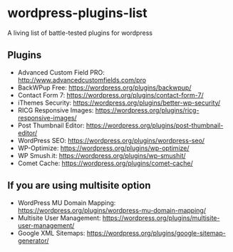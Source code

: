 # wordpress-plugins-list
A living list of battle-tested plugins for wordpress

## Plugins

- Advanced Custom Field PRO: http://www.advancedcustomfields.com/pro
- BackWPup Free: https://wordpress.org/plugins/backwpup/
- Contact Form 7: https://wordpress.org/plugins/contact-form-7/
- iThemes Security: https://wordpress.org/plugins/better-wp-security/
- RICG Responsive Images: https://wordpress.org/plugins/ricg-responsive-images/
- Post Thumbnail Editor: https://wordpress.org/plugins/post-thumbnail-editor/
- WordPress SEO: https://wordpress.org/plugins/wordpress-seo/
- WP-Optimize: https://wordpress.org/plugins/wp-optimize/
- WP Smush.it: https://wordpress.org/plugins/wp-smushit/
- Comet Cache: https://wordpress.org/plugins/comet-cache/ 

## If you are using multisite option
- WordPress MU Domain Mapping: https://wordpress.org/plugins/wordpress-mu-domain-mapping/
- Multisite User Management: https://wordpress.org/plugins/multisite-user-management/
- Google XML Sitemaps: https://wordpress.org/plugins/google-sitemap-generator/




